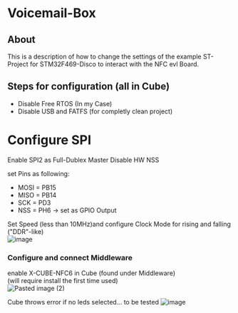 # Voicemail-Box

## About
This is a description of how to change the settings of the example ST-Project for STM32F469-Disco to interact with the NFC evl Board.


## Steps for configuration (all in Cube)
- Disable Free RTOS (In my Case)
- Disable USB and FATFS (for completly clean project)

# Configure SPI
Enable SPI2 as Full-Dublex Master
Disable HW NSS

set Pins as following:
- MOSI = PB15
- MISO = PB14
- SCK  = PD3
- NSS  = PH6 -> set as GPIO Output

Set Speed (less than 10MHz)and configure Clock Mode for rising and falling ("DDR"-like)  
![image](https://github.com/user-attachments/assets/d3cd274b-aa2c-4bb1-880d-82783c48b83e)

### Configure and connect Middleware
enable X-CUBE-NFC6 in Cube (found under Middleware)  
(will require install the first time used)  
![Pasted image (2)](https://github.com/user-attachments/assets/be88ad70-8a59-470d-8a49-159d236f064b)  

Cube throws error if no leds selected... to be tested
![image](https://github.com/user-attachments/assets/897531ae-f18b-4cae-8397-8062443a9687)





